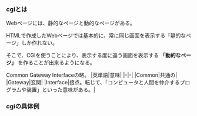### cgiとは

Webページには、静的なページと動的なページがある。

HTMLで作成したWebページでは基本的に、常に同じ画面を表示する「静的なページ」しか作れない。

そこで、CGIを使うことにより、表示する度に違う画面を表示する **「動的なページ」** を作ることが出来るようになる。

Common Gateway Interfaceの略。
|英単語|意味|
|-|-|
|Common|共通の|
|Gateway|玄関|
|Interface|接点。転じて、「コンピュータと人間を仲介するプログラムや装置」といった意味がある。|

### cgiの具体例


